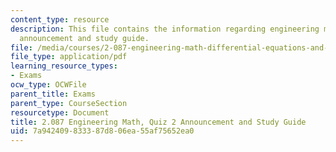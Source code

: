 ```yaml
---
content_type: resource
description: This file contains the information regarding engineering math, quiz 2
  announcement and study guide.
file: /media/courses/2-087-engineering-math-differential-equations-and-linear-algebra-fall-2014/7a942409833387d806ea55af75652ea0_MIT2_087F14_Quiz2AnnStuGu.pdf
file_type: application/pdf
learning_resource_types:
- Exams
ocw_type: OCWFile
parent_title: Exams
parent_type: CourseSection
resourcetype: Document
title: 2.087 Engineering Math, Quiz 2 Announcement and Study Guide
uid: 7a942409-8333-87d8-06ea-55af75652ea0
---
```

